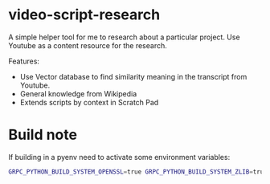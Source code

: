 # video-script-research

A simple helper tool for me to research about a particular project. Use Youtube as a content resource for the research.

Features:

- Use Vector database to find similarity meaning in the transcript from Youtube.
- General knowledge from Wikipedia
- Extends scripts by context in Scratch Pad

# Build note

If building in a pyenv need to activate some environment variables:

```bash
GRPC_PYTHON_BUILD_SYSTEM_OPENSSL=true GRPC_PYTHON_BUILD_SYSTEM_ZLIB=true pip install google-cloud-speech
```
